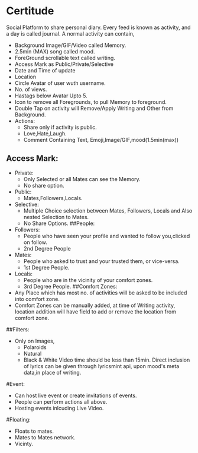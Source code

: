 # Certitude

Social Platform to share personal diary. 
Every feed is known as activity, and a day is called journal.
A normal activity can contain,
 - Background Image/GIF/Video called Memory.
 - 2.5min (MAX) song called mood.
 - ForeGround scrollable text called writing.
 - Access Mark as Public/Private/Selective
 - Date and Time of update
 - Location
 - Circle Avatar of user wuth username.
 - No. of views.
 - Hastags below Avatar Upto 5.
 - Icon to remove all Foregrounds, to pull  Memory to foreground.
 - Double Tap on activity will Remove/Apply Writing and Other from Background.
 - Actions:
    - Share only if activity is public.
    - Love,Hate,Laugh.
    - Comment Containing Text, Emoji,Image/GIF,mood(1.5min(max))
 
## Access Mark:
 - Private:
    - Only Selected or all Mates can see the Memory.
    - No share option.
 - Public:
    - Mates,Followers,Locals.
 - Selective:
    - Multiple Choice selection between Mates, Followers, Locals and Also nested Selection to Mates.
    - No Share Options.
##People:
  - Followers:
     - People who have seen your profile and wanted to follow you,clicked on follow.
     - 2nd Degree People
  - Mates:
     - People who asked to trust and your trusted them, or vice-versa.
     - 1st Degree People.
  - Locals:
     - People who are in the vicinity of your comfort zones.
     - 3rd Degree People.
##Comfort Zones:
   - Any Place which has most no. of activities will be asked to be included into comfort zone.
   - Comfort Zones can be manually added, at time of Writing activity, location addition will have field to add or remove the location from comfort zone.

##Filters:
   - Only on Images,
      - Polaroids
      - Natural
      - Black & White
Video time should be less than 15min.
Direct inclusion of lyrics can be given through lyricsmint api, upon mood's meta data,in place of writing.

#Event:
  - Can host live event or create  invitations of events.
  - People can perform actions all above.
  - Hosting events inlcuding Live Video.

#Floating:
   - Floats to mates.
   - Mates to Mates network.
   - Vicinty.


